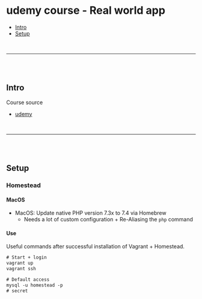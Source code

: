 # udemy course - Real world app

- [Intro](#intro)
- [Setup](#setup)

<br>

---

<br><br>

## Intro

Course source

- [udemy](https://www.udemy.com/course/learn-symfony-4-hands-on-creating-a-real-world-application)

<br>

---

<br><br>

## Setup

### Homestead

#### MacOS

- MacOS: Update native PHP version 7.3x to 7.4 via Homebrew
  - Needs a lot of custom configuration + Re-Aliasing the `php` command

#### Use

Useful commands after successful installation of Vagrant + Homestead.

```txt
# Start + login
vagrant up
vagrant ssh

# Default access
mysql -u homestead -p
# secret
```

